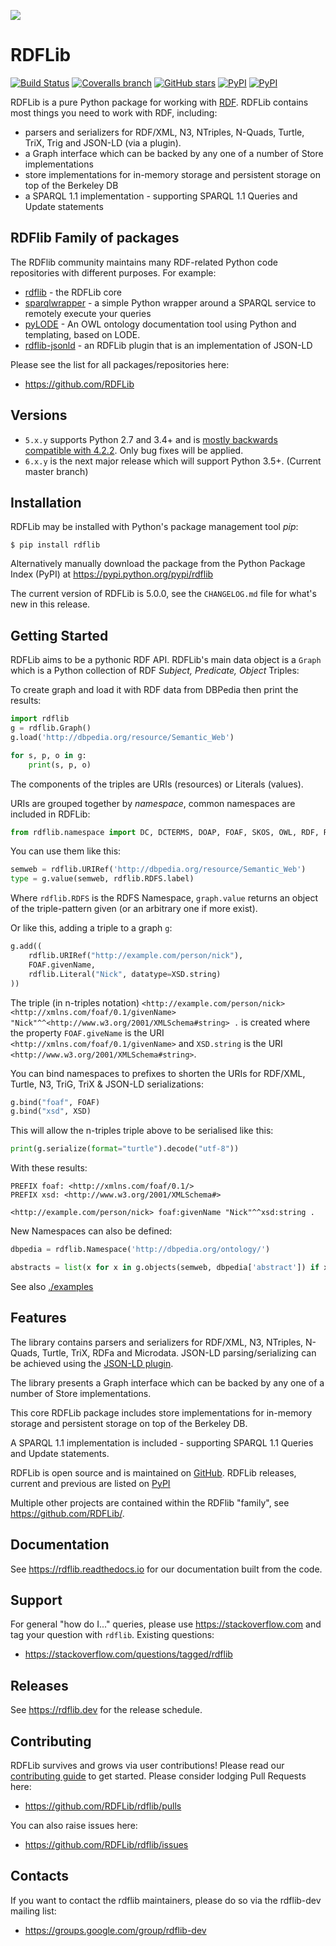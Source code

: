 ![](docs/_static/RDFlib.png)    

RDFLib
======
[![Build Status](https://travis-ci.org/RDFLib/rdflib.png?branch=master)](https://travis-ci.org/RDFLib/rdflib)
[![Coveralls branch](https://img.shields.io/coveralls/RDFLib/rdflib/master.svg)](https://coveralls.io/r/RDFLib/rdflib?branch=master)
[![GitHub stars](https://img.shields.io/github/stars/RDFLib/rdflib.svg)](https://github.com/RDFLib/rdflib/stargazers)
[![PyPI](https://img.shields.io/pypi/v/rdflib.svg)](https://pypi.python.org/pypi/rdflib)
[![PyPI](https://img.shields.io/pypi/pyversions/rdflib.svg)](https://pypi.python.org/pypi/rdflib)

RDFLib is a pure Python package for working with [RDF](http://www.w3.org/RDF/). RDFLib contains most things you need to work with RDF, including:

* parsers and serializers for RDF/XML, N3, NTriples, N-Quads, Turtle, TriX, Trig and JSON-LD (via a plugin).
* a Graph interface which can be backed by any one of a number of Store implementations
* store implementations for in-memory storage and persistent storage on top of the Berkeley DB
* a SPARQL 1.1 implementation - supporting SPARQL 1.1 Queries and Update statements

## RDFlib Family of packages
The RDFlib community maintains many RDF-related Python code repositories with different purposes. For example:

* [rdflib](https://github.com/RDFLib/rdflib) - the RDFLib core
* [sparqlwrapper](https://github.com/RDFLib/sparqlwrapper) - a simple Python wrapper around a SPARQL service to remotely execute your queries
* [pyLODE](https://github.com/RDFLib/pyLODE) - An OWL ontology documentation tool using Python and templating, based on LODE.
* [rdflib-jsonld](https://github.com/RDFLib/rdflib-jsonld) - an RDFLib plugin that is an implementation of JSON-LD

Please see the list for all packages/repositories here:

* <https://github.com/RDFLib>


## Versions

 * `5.x.y` supports Python 2.7 and 3.4+ and is [mostly backwards compatible with 4.2.2](https://rdflib.readthedocs.io/en/stable/upgrade4to5.html). Only bug fixes will be applied.
 * `6.x.y` is the next major release which will support Python 3.5+. (Current master branch)


## Installation
RDFLib may be installed with Python's package management tool *pip*:

    $ pip install rdflib

Alternatively manually download the package from the Python Package
Index (PyPI) at https://pypi.python.org/pypi/rdflib

The current version of RDFLib is 5.0.0, see the ``CHANGELOG.md``
file for what's new in this release.


## Getting Started
RDFLib aims to be a pythonic RDF API. RDFLib's main data object is a `Graph` which is a Python collection
of RDF *Subject, Predicate, Object* Triples:

To create graph and load it with RDF data from DBPedia then print the results:

```python
import rdflib
g = rdflib.Graph()
g.load('http://dbpedia.org/resource/Semantic_Web')

for s, p, o in g:
    print(s, p, o)
```
The components of the triples are URIs (resources) or Literals
(values).

URIs are grouped together by *namespace*, common namespaces are
included in RDFLib:

```python
from rdflib.namespace import DC, DCTERMS, DOAP, FOAF, SKOS, OWL, RDF, RDFS, VOID, XMLNS, XSD
```

You can use them like this:

```python
semweb = rdflib.URIRef('http://dbpedia.org/resource/Semantic_Web')
type = g.value(semweb, rdflib.RDFS.label)
```
Where `rdflib.RDFS` is the RDFS Namespace, `graph.value` returns an
object of the triple-pattern given (or an arbitrary one if more
exist).

Or like this, adding a triple to a graph `g`:

```python
g.add((
    rdflib.URIRef("http://example.com/person/nick"),
    FOAF.givenName,
    rdflib.Literal("Nick", datatype=XSD.string)
))
```
The triple (in n-triples notation) `<http://example.com/person/nick> <http://xmlns.com/foaf/0.1/givenName> "Nick"^^<http://www.w3.org/2001/XMLSchema#string> .` 
is created where the property `FOAF.giveName` is the URI `<http://xmlns.com/foaf/0.1/givenName>` and `XSD.string` is the 
URI `<http://www.w3.org/2001/XMLSchema#string>`.

You can bind namespaces to prefixes to shorten the URIs for RDF/XML, Turtle, N3, TriG, TriX & JSON-LD serializations:

 ```python
g.bind("foaf", FOAF)
g.bind("xsd", XSD)
```
This will allow the n-triples triple above to be serialised like this:
 ```python
print(g.serialize(format="turtle").decode("utf-8"))
```

With these results:
```turtle
PREFIX foaf: <http://xmlns.com/foaf/0.1/>
PREFIX xsd: <http://www.w3.org/2001/XMLSchema#>

<http://example.com/person/nick> foaf:givenName "Nick"^^xsd:string .
```

New Namespaces can also be defined:

```python
dbpedia = rdflib.Namespace('http://dbpedia.org/ontology/')

abstracts = list(x for x in g.objects(semweb, dbpedia['abstract']) if x.language=='en')
```

See also [./examples](./examples)


## Features
The library contains parsers and serializers for RDF/XML, N3,
NTriples, N-Quads, Turtle, TriX, RDFa and Microdata. JSON-LD parsing/serializing can be achieved using the 
[JSON-LD plugin](https://github.com/RDFLib/rdflib-jsonld).

The library presents a Graph interface which can be backed by
any one of a number of Store implementations.

This core RDFLib package includes store implementations for
in-memory storage and persistent storage on top of the Berkeley DB.

A SPARQL 1.1 implementation is included - supporting SPARQL 1.1 Queries and Update statements.

RDFLib is open source and is maintained on [GitHub](https://github.com/RDFLib/rdflib/). RDFLib releases, current and previous
are listed on [PyPI](https://pypi.python.org/pypi/rdflib/)

Multiple other projects are contained within the RDFlib "family", see <https://github.com/RDFLib/>.


## Documentation
See <https://rdflib.readthedocs.io> for our documentation built from the code.


## Support
For general "how do I..." queries, please use https://stackoverflow.com and tag your question with `rdflib`. 
Existing questions:

* <https://stackoverflow.com/questions/tagged/rdflib>


## Releases
See <https://rdflib.dev> for the release schedule.


## Contributing

RDFLib survives and grows via user contributions!
Please read our [contributing guide](https://rdflib.readthedocs.io/en/stable/developers.html) to get started.
Please consider lodging Pull Requests here:

* <https://github.com/RDFLib/rdflib/pulls>

You can also raise issues here:

* <https://github.com/RDFLib/rdflib/issues>


## Contacts
If you want to contact the rdflib maintainers, please do so via the rdflib-dev mailing list:

* <https://groups.google.com/group/rdflib-dev>
